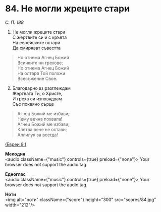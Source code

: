 # 84. Не могли жреците стари  

*С. П. 188*  

1. Не могли жреците стари  
С жертвите си и с кръвта  
На еврейските олтари  
Да смиряват съвестта  

> Но отнема Агнец Божий  
> Всичките ни грехове;  
> Но отнема Агнец Божий  
> На олтаря Той положи  
> Всесъжение Свое.  

2. Благодарно аз разглеждам  
Жертвата Ти, о Христе,  
И греха си изповядвам  
Със покаяно сърце  

> Агнец Божий ме избави;  
> Нему вечна похвала!  
> Агнец Божий ме избави;  
> Клетва вече не остави;  
> Аллилуя за всегда!  

[(Евреи 9:)](http://biblia.bg/index.php?k=65&g=9&s=)  

__Мелодия__  
<audio className={"music"} controls={true} preload={"none"}><source src="mp3/84.mp3" type="audio/mpeg"/>
Your browser does not support the audio tag.
</audio>  

__Едноглас__  
<audio className={"music"} controls={true} preload={"none"}><source src="transp/84.mp3" type="audio/mpeg"/>
Your browser does not support the audio tag.
</audio>  

__Ноти__  
<img alt="ноти" className={"score"} height="300" src="scores/84.jpg" width="212"/>
